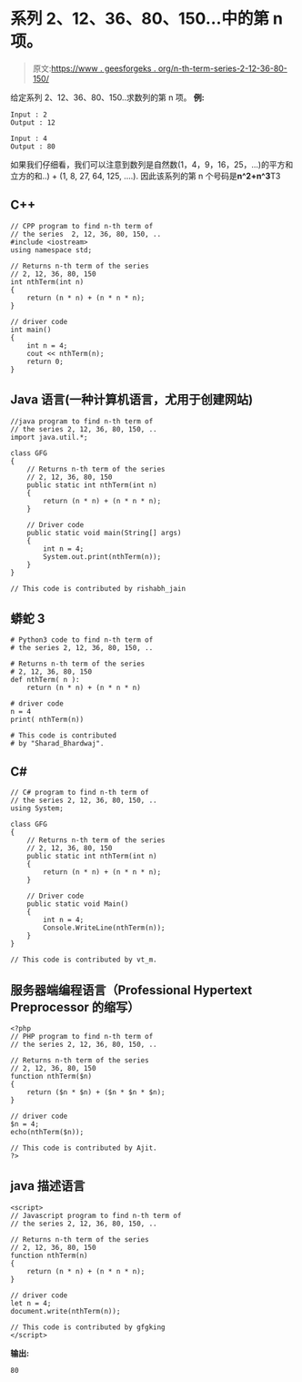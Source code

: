 # 系列 2、12、36、80、150…中的第 n 项。

> 原文:[https://www . geesforgeks . org/n-th-term-series-2-12-36-80-150/](https://www.geeksforgeeks.org/n-th-term-series-2-12-36-80-150/)

给定系列 2、12、36、80、150..求数列的第 n 项。
**例:**

```
Input : 2
Output : 12

Input : 4
Output : 80 
```

如果我们仔细看，我们可以注意到数列是自然数(1，4，9，16，25，…)的平方和立方的和..) + (1, 8, 27, 64, 125, ….).
因此该系列的第 n 个号码是**n^2+n^3**T3

## C++

```
// CPP program to find n-th term of
// the series  2, 12, 36, 80, 150, ..
#include <iostream>
using namespace std;

// Returns n-th term of the series
// 2, 12, 36, 80, 150
int nthTerm(int n)
{
    return (n * n) + (n * n * n);
}

// driver code
int main()
{
    int n = 4;
    cout << nthTerm(n);
    return 0;
}
```

## Java 语言(一种计算机语言，尤用于创建网站)

```
//java program to find n-th term of
// the series 2, 12, 36, 80, 150, ..
import java.util.*;

class GFG
{
    // Returns n-th term of the series
    // 2, 12, 36, 80, 150
    public static int nthTerm(int n)
    {
        return (n * n) + (n * n * n);
    }

    // Driver code
    public static void main(String[] args)
    {
        int n = 4;
        System.out.print(nthTerm(n));
    }
}

// This code is contributed by rishabh_jain
```

## 蟒蛇 3

```
# Python3 code to find n-th term of
# the series 2, 12, 36, 80, 150, ..

# Returns n-th term of the series
# 2, 12, 36, 80, 150
def nthTerm( n ):
    return (n * n) + (n * n * n)

# driver code
n = 4
print( nthTerm(n))

# This code is contributed
# by "Sharad_Bhardwaj".
```

## C#

```
// C# program to find n-th term of
// the series 2, 12, 36, 80, 150, ..
using System;

class GFG
{
    // Returns n-th term of the series
    // 2, 12, 36, 80, 150
    public static int nthTerm(int n)
    {
        return (n * n) + (n * n * n);
    }

    // Driver code
    public static void Main()
    {
        int n = 4;
        Console.WriteLine(nthTerm(n));
    }
}

// This code is contributed by vt_m.
```

## 服务器端编程语言（Professional Hypertext Preprocessor 的缩写）

```
<?php
// PHP program to find n-th term of
// the series 2, 12, 36, 80, 150, ..

// Returns n-th term of the series
// 2, 12, 36, 80, 150
function nthTerm($n)
{
    return ($n * $n) + ($n * $n * $n);
}

// driver code
$n = 4;
echo(nthTerm($n));

// This code is contributed by Ajit.
?>
```

## java 描述语言

```
<script>
// Javascript program to find n-th term of
// the series 2, 12, 36, 80, 150, ..

// Returns n-th term of the series
// 2, 12, 36, 80, 150
function nthTerm(n)
{
    return (n * n) + (n * n * n);
}

// driver code
let n = 4;
document.write(nthTerm(n));

// This code is contributed by gfgking
</script>
```

**输出:**

```
80
```